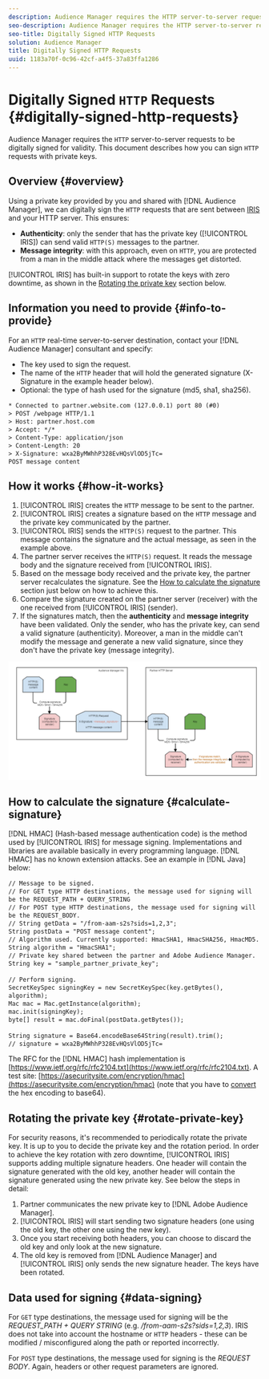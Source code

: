 ```yaml
---
description: Audience Manager requires the HTTP server-to-server requests to be digitally signed for validity. This document describes how you can sign HTTP requests with private keys.
seo-description: Audience Manager requires the HTTP server-to-server requests to be digitally signed for validity. This document describes how you can sign HTTP requests with private keys.
seo-title: Digitally Signed HTTP Requests
solution: Audience Manager
title: Digitally Signed HTTP Requests
uuid: 1183a70f-0c96-42cf-a4f5-37a83ffa1286
---
```


# Digitally Signed `HTTP` Requests {#digitally-signed-http-requests}

Audience Manager requires the `HTTP` server-to-server requests to be digitally signed for validity. This document describes how you can sign `HTTP` requests with private keys.

## Overview {#overview}

<!-- digitally_signed_http_requests.xml -->

Using a private key provided by you and shared with [!DNL Audience Manager], we can digitally sign the `HTTP` requests that are sent between [IRIS](../../../reference/system-components/components-data-action.md#iris) and your HTTP server. This ensures:

* **Authenticity**: only the sender that has the private key ([!UICONTROL IRIS]) can send valid `HTTP(S)` messages to the partner.
* **Message integrity**: with this approach, even on `HTTP`, you are protected from a man in the middle attack where the messages get distorted.

[!UICONTROL IRIS] has built-in support to rotate the keys with zero downtime, as shown in the [Rotating the private key](../../../integration/receiving-audience-data/real-time-outbound-transfers/digitally-signed-http-requests.md#rotate-private-key) section below.

## Information you need to provide {#info-to-provide}

For an `HTTP` real-time server-to-server destination, contact your [!DNL Audience Manager] consultant and specify:

* The key used to sign the request.
* The name of the `HTTP` header that will hold the generated signature (X-Signature in the example header below).
* Optional: the type of hash used for the signature (md5, sha1, sha256).

```
* Connected to partner.website.com (127.0.0.1) port 80 (#0)
> POST /webpage HTTP/1.1
> Host: partner.host.com
> Accept: */*
> Content-Type: application/json
> Content-Length: 20
> X-Signature: wxa2ByMWhhP328EvHQsVlOD5jTc=
POST message content
```

## How it works {#how-it-works}

1. [!UICONTROL IRIS] creates the `HTTP` message to be sent to the partner.
1. [!UICONTROL IRIS] creates a signature based on the `HTTP` message and the private key communicated by the partner.
1. [!UICONTROL IRIS] sends the `HTTP(S)` request to the partner. This message contains the signature and the actual message, as seen in the example above.
1. The partner server receives the `HTTP(S)` request. It reads the message body and the signature received from [!UICONTROL IRIS].
1. Based on the message body received and the private key, the partner server recalculates the signature. See the [How to calculate the signature](../../../integration/receiving-audience-data/real-time-outbound-transfers/digitally-signed-http-requests.md#calculate-signature) section just below on how to achieve this.
1. Compare the signature created on the partner server (receiver) with the one received from [!UICONTROL IRIS] (sender).
1. If the signatures match, then the **authenticity** and **message integrity** have been validated. Only the sender, who has the private key, can send a valid signature (authenticity). Moreover, a man in the middle can't modify the message and generate a new valid signature, since they don't have the private key (message integrity).

![](assets/iris-digitally-sign-http-request.png)

## How to calculate the signature {#calculate-signature}

[!DNL HMAC] (Hash-based message authentication code) is the method used by [!UICONTROL IRIS] for message signing. Implementations and libraries are available basically in every programming language. [!DNL HMAC] has no known extension attacks. See an example in [!DNL Java] below:

```
// Message to be signed.
// For GET type HTTP destinations, the message used for signing will be the REQUEST_PATH + QUERY_STRING
// For POST type HTTP destinations, the message used for signing will be the REQUEST_BODY.
// String getData = "/from-aam-s2s?sids=1,2,3";
String postData = "POST message content";
// Algorithm used. Currently supported: HmacSHA1, HmacSHA256, HmacMD5.
String algorithm = "HmacSHA1";
// Private key shared between the partner and Adobe Audience Manager.
String key = "sample_partner_private_key";
  
// Perform signing.
SecretKeySpec signingKey = new SecretKeySpec(key.getBytes(), algorithm);
Mac mac = Mac.getInstance(algorithm);
mac.init(signingKey);
byte[] result = mac.doFinal(postData.getBytes());
  
String signature = Base64.encodeBase64String(result).trim(); 
// signature = wxa2ByMWhhP328EvHQsVlOD5jTc=
```

The RFC for the [!DNL HMAC] hash implementation is [https://www.ietf.org/rfc/rfc2104.txt](https://www.ietf.org/rfc/rfc2104.txt). A test site: [https://asecuritysite.com/encryption/hmac](https://asecuritysite.com/encryption/hmac) (note that you have to [convert](https://tomeko.net/online_tools/hex_to_base64.php?lang=en) the hex encoding to base64).

## Rotating the private key {#rotate-private-key}

For security reasons, it's recommended to periodically rotate the private key. It is up to you to decide the private key and the rotation period. In order to achieve the key rotation with zero downtime, [!UICONTROL IRIS] supports adding multiple signature headers. One header will contain the signature generated with the old key, another header will contain the signature generated using the new private key. See below the steps in detail:

1. Partner communicates the new private key to [!DNL Adobe Audience Manager].
1. [!UICONTROL IRIS] will start sending two signature headers (one using the old key, the other one using the new key).
1. Once you start receiving both headers, you can choose to discard the old key and only look at the new signature.
1. The old key is removed from [!DNL Audience Manager] and [!UICONTROL IRIS] only sends the new signature header. The keys have been rotated.

## Data used for signing {#data-signing}

For `GET` type destinations, the message used for signing will be the *REQUEST_PATH + QUERY STRING* (e.g. */from-aam-s2s?sids=1,2,3*). IRIS does not take into account the hostname or `HTTP` headers - these can be modified / misconfigured along the path or reported incorrectly.

For `POST` type destinations, the message used for signing is the *REQUEST BODY*. Again, headers or other request parameters are ignored.
